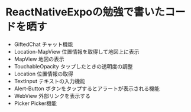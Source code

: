 # ReactNativeExpoの勉強で書いたコードを晒す
* GiftedChat    チャット機能
* Location-MapView  位置情報を取得して地図上に表示
* MapView   地図の表示
* TouchableOpacity  タップしたときの透明度の調整
* Location  位置情報の取得
* TextInput テキストの入力機能
* Alert-Button  ボタンをタップするとアラートが表示される機能
* WebView   外部リンクを表示する
* Picker    Picker機能
